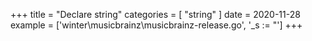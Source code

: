 +++
title = "Declare string"
categories = [ "string" ]
date = 2020-11-28
example = ['winter\musicbrainz\musicbrainz-release.go', '_s := "']
+++
